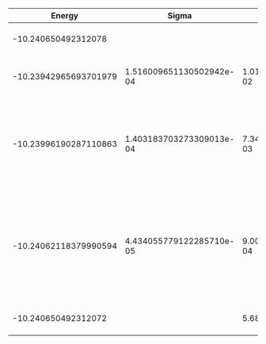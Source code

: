 | Energy                | Sigma                    | Energy Variance          | DOF | Einf              | Method                                                       | Reference |
|-----------------------|--------------------------|--------------------------|-----|-------------------|--------------------------------------------------------------|-----------|
| -10.240650492312078   |                          |                          | 5   | 2.666666666666667 | Exact diagonalization                                        | TODO: own code (ED) |
| -10.23942965693701979 | 1.516009651130502942e-04 | 1.015682635471489362e-02 | 5   | 2.666666666666667 | VMC Determinant Slater-Jastrow (RBM) Ansatz                  | TODO: ask Imelda |
| -10.23996190287110863 | 1.403183703273309013e-04 | 7.349369269982601940e-03 | 5   | 2.666666666666667 | VMC Determinant Slater-Jastrow (RBM) Ansatz with K=0 projections (symmetric wrt translations) | TODO: ask Imelda |
| -10.24062118379990594 | 4.434055779122285710e-05 | 9.009253641658748757e-04 | 5   | 2.666666666666667 | VMC Determinant Slater-Backflow-Jastrow (RBM) Ansatz with K=0 projections (symmetric wrt translations) | TODO: ask Imelda |
| -10.240650492312072   |                          | 5.684341886080802e-14    | 5   | 2.666666666666667 | DMRG (maxbonddim = 74)                                       | [code](https://github.com/https://github.com/varbench/methods/blob/main/scripts/tV/square_16_P_5_1/dmrg.sh) |

